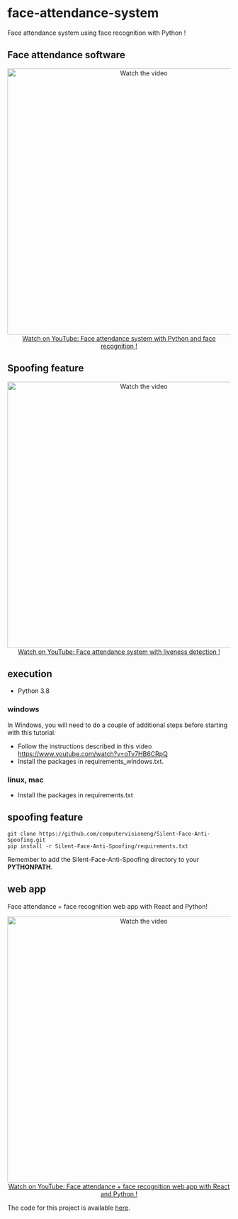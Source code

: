 # face-attendance-system

Face attendance system using face recognition with Python !

## Face attendance software

<p align="center">
<a href="https://www.youtube.com/watch?v=z_dbnYHAQYg">
    <img width="600" src="https://utils-computervisiondeveloper.s3.amazonaws.com/thumbnails/with_play_button/face_attendance.jpg" alt="Watch the video">
    </br>Watch on YouTube: Face attendance system with Python and face recognition !
</a>
</p>

## Spoofing feature

<p align="center">
<a href="https://www.youtube.com/watch?v=_KvtVk8Gk1A">
    <img width="600" src="https://utils-computervisiondeveloper.s3.amazonaws.com/thumbnails/with_play_button/face_attendance_spoofing.jpg" alt="Watch the video">
    </br>Watch on YouTube: Face attendance system with liveness detection !
</a>
</p>

## execution

- Python 3.8

### windows

In Windows, you will need to do a couple of additional steps before starting with this tutorial:
- Follow the instructions described in this video https://www.youtube.com/watch?v=oTv7HB6CRpQ
- Install the packages in requirements_windows.txt.

### linux, mac

- Install the packages in requirements.txt

## spoofing feature

    git clone https://github.com/computervisioneng/Silent-Face-Anti-Spoofing.git
    pip install -r Silent-Face-Anti-Spoofing/requirements.txt

Remember to add the Silent-Face-Anti-Spoofing directory to your **PYTHONPATH**.

## web app

Face attendance + face recognition web app with React and Python!

<p align="center">
<a href="https://www.youtube.com/watch?v=yWmW5uEtNws">
    <img width="600" src="https://utils-computervisiondeveloper.s3.amazonaws.com/thumbnails/with_play_button/face_attendance_web_app_react_python.jpg" alt="Watch the video">
    </br>Watch on YouTube: Face attendance + face recognition web app with React and Python !
</a>
</p>

The code for this project is available [here](https://github.com/computervisiondeveloper/face-attendance-web-app-react-python).

